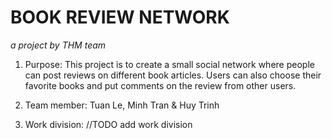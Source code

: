 # BOOK REVIEW NETWORK

*a project by THM team*

1. Purpose: This project is to create a small social network where people can post reviews on different book articles. Users can also choose their favorite books and put comments on the review from other users.

2. Team member: Tuan Le, Minh Tran & Huy Trinh

3. Work division: //TODO add work division
